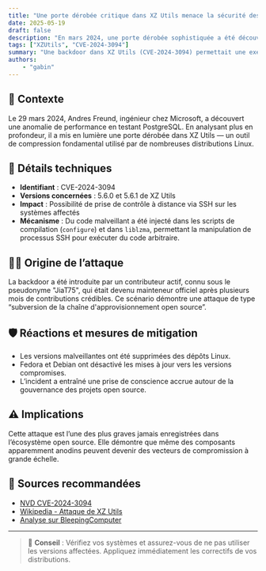 ```yaml
---
title: "Une porte dérobée critique dans XZ Utils menace la sécurité des systèmes Linux"
date: 2025-05-19
draft: false
description: "En mars 2024, une porte dérobée sophistiquée a été découverte dans XZ Utils, un outil de compression largement utilisé sur les systèmes Linux. Cette faille, introduite par un mainteneur malveillant, permettait une exécution de code à distance via SSH, compromettant potentiellement des millions de machines."
tags: ["XZUtils", "CVE-2024-3094"]
summary: "Une backdoor dans XZ Utils (CVE-2024-3094) permettait une exécution de code à distance via SSH sur Linux."
authors:
    - "gabin"
---
```


## 🧩 Contexte

Le 29 mars 2024, Andres Freund, ingénieur chez Microsoft, a découvert une anomalie de performance en testant PostgreSQL. En analysant plus en profondeur, il a mis en lumière une porte dérobée dans XZ Utils — un outil de compression fondamental utilisé par de nombreuses distributions Linux.

## 🐛 Détails techniques

- **Identifiant** : CVE-2024-3094  
- **Versions concernées** : 5.6.0 et 5.6.1 de XZ Utils  
- **Impact** : Possibilité de prise de contrôle à distance via SSH sur les systèmes affectés  
- **Mécanisme** : Du code malveillant a été injecté dans les scripts de compilation (`configure`) et dans `liblzma`, permettant la manipulation de processus SSH pour exécuter du code arbitraire.

## 🕵️‍♂️ Origine de l’attaque

La backdoor a été introduite par un contributeur actif, connu sous le pseudonyme "JiaT75", qui était devenu mainteneur officiel après plusieurs mois de contributions crédibles. Ce scénario démontre une attaque de type “subversion de la chaîne d'approvisionnement open source”.

## 🛡️ Réactions et mesures de mitigation

- Les versions malveillantes ont été supprimées des dépôts Linux.
- Fedora et Debian ont désactivé les mises à jour vers les versions compromises.
- L’incident a entraîné une prise de conscience accrue autour de la gouvernance des projets open source.

## ⚠️ Implications

Cette attaque est l’une des plus graves jamais enregistrées dans l’écosystème open source. Elle démontre que même des composants apparemment anodins peuvent devenir des vecteurs de compromission à grande échelle.

## 🔗 Sources recommandées

- [NVD CVE-2024-3094](https://nvd.nist.gov/vuln/detail/CVE-2024-3094)
- [Wikipedia - Attaque de XZ Utils](https://fr.wikipedia.org/wiki/Attaque_de_XZ_Utils_par_porte_d%C3%A9rob%C3%A9e)
- [Analyse sur BleepingComputer](https://www.bleepingcomputer.com/news/security/backdoor-found-in-xz-utils-affecting-ssh-on-multiple-linux-distros/)

---

> 🧠 **Conseil** : Vérifiez vos systèmes et assurez-vous de ne pas utiliser les versions affectées. Appliquez immédiatement les correctifs de vos distributions.
